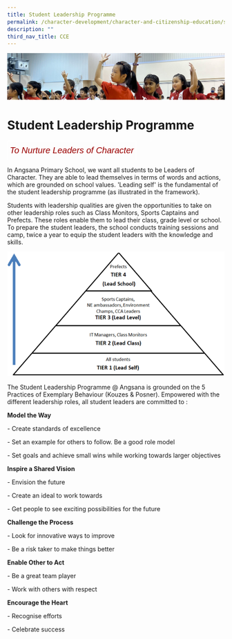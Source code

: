 ```yaml
---
title: Student Leadership Programme
permalink: /character-development/character-and-citizenship-education/student-leadership-programme/
description: ""
third_nav_title: CCE
---
```

![](/images/School%20Development%20Programmes.jpg)

Student Leadership Programme
============================

<style type="text/css">
.tg  {border-collapse:collapse;border-spacing:0;}
.tg td{border-color:black;border-style:solid;border-width:1px;font-family:Arial, sans-serif;font-size:14px;
  overflow:hidden;padding:10px 5px;word-break:normal;}
.tg th{border-color:black;border-style:solid;border-width:1px;font-family:Arial, sans-serif;font-size:14px;
  font-weight:normal;overflow:hidden;padding:10px 5px;word-break:normal;}
.tg .tg-crw4{border-color:#ffffff;color:#9a0000;font-size:20px;font-style:italic;text-align:center;vertical-align:top}
</style>
<table class="tg">
<thead>
  <tr>
    <td class="tg-crw4">To Nurture Leaders of Character</td>
  </tr>
</thead>
</table>


In Angsana Primary School, we want all students to be Leaders of Character. They are able to lead themselves in terms of words and actions, which are grounded on school values. 'Leading self' is the fundamental of the student leadership programme (as illustrated in the framework).

  

Students with leadership qualities are given the opportunities to take on other leadership roles such as Class Monitors, Sports Captains and Prefects. These roles enable them to lead their class, grade level or school. To prepare the student leaders, the school conducts training sessions and camp, twice a year to equip the student leaders with the knowledge and skills.

![](/images/SLP.png)


The Student Leadership Programme @ Angsana is grounded on the 5 Practices of Exemplary Behaviour (Kouzes & Posner). Empowered with the different leadership roles, all student leaders are committed to :

  

<b>Model the Way</b>

\- Create standards of excellence

\- Set an example for others to follow. Be a good role model

\- Set goals and achieve small wins while working towards larger objectives

  

<b>Inspire a Shared Vision</b>

\- Envision the future

\- Create an ideal to work towards

\- Get people to see exciting possibilities for the future

  

<b>Challenge the Process</b>

\- Look for innovative ways to improve

\- Be a risk taker to make things better

  

<b>Enable Other to Act</b>

\- Be a great team player

\- Work with others with respect

  

<b>Encourage the Heart</b>

\- Recognise efforts

\- Celebrate success